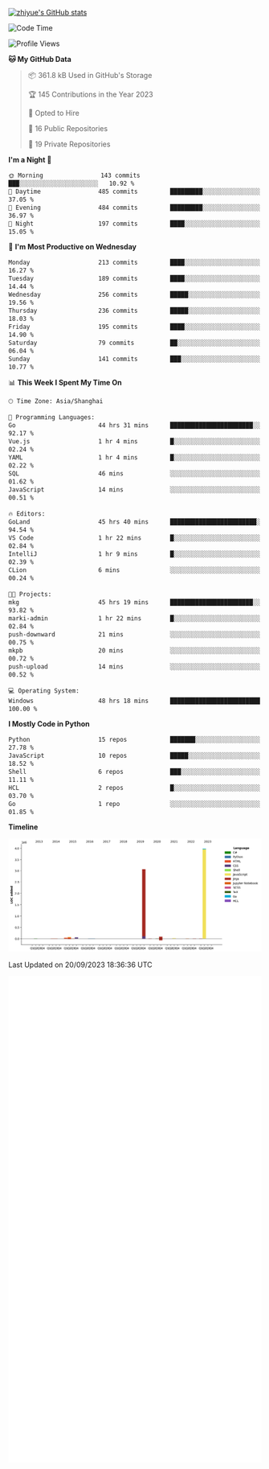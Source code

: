 
[![zhiyue's GitHub stats](https://github-readme-stats.vercel.app/api?username=zhiyue)](https://github.com/anuraghazra/github-readme-stats&&show_icons=true)

<!--START_SECTION:waka-->
![Code Time](http://img.shields.io/badge/Code%20Time-1%2C619%20hrs%2055%20mins-blue)

![Profile Views](http://img.shields.io/badge/Profile%20Views-2-blue)

**🐱 My GitHub Data** 

> 📦 361.8 kB Used in GitHub's Storage 
 > 
> 🏆 145 Contributions in the Year 2023
 > 
> 💼 Opted to Hire
 > 
> 📜 16 Public Repositories 
 > 
> 🔑 19 Private Repositories 
 > 
**I'm a Night 🦉** 

```text
🌞 Morning                143 commits         ███░░░░░░░░░░░░░░░░░░░░░░   10.92 % 
🌆 Daytime                485 commits         █████████░░░░░░░░░░░░░░░░   37.05 % 
🌃 Evening                484 commits         █████████░░░░░░░░░░░░░░░░   36.97 % 
🌙 Night                  197 commits         ████░░░░░░░░░░░░░░░░░░░░░   15.05 % 
```
📅 **I'm Most Productive on Wednesday** 

```text
Monday                   213 commits         ████░░░░░░░░░░░░░░░░░░░░░   16.27 % 
Tuesday                  189 commits         ████░░░░░░░░░░░░░░░░░░░░░   14.44 % 
Wednesday                256 commits         █████░░░░░░░░░░░░░░░░░░░░   19.56 % 
Thursday                 236 commits         █████░░░░░░░░░░░░░░░░░░░░   18.03 % 
Friday                   195 commits         ████░░░░░░░░░░░░░░░░░░░░░   14.90 % 
Saturday                 79 commits          ██░░░░░░░░░░░░░░░░░░░░░░░   06.04 % 
Sunday                   141 commits         ███░░░░░░░░░░░░░░░░░░░░░░   10.77 % 
```


📊 **This Week I Spent My Time On** 

```text
🕑︎ Time Zone: Asia/Shanghai

💬 Programming Languages: 
Go                       44 hrs 31 mins      ███████████████████████░░   92.17 % 
Vue.js                   1 hr 4 mins         █░░░░░░░░░░░░░░░░░░░░░░░░   02.24 % 
YAML                     1 hr 4 mins         █░░░░░░░░░░░░░░░░░░░░░░░░   02.22 % 
SQL                      46 mins             ░░░░░░░░░░░░░░░░░░░░░░░░░   01.62 % 
JavaScript               14 mins             ░░░░░░░░░░░░░░░░░░░░░░░░░   00.51 % 

🔥 Editors: 
GoLand                   45 hrs 40 mins      ████████████████████████░   94.54 % 
VS Code                  1 hr 22 mins        █░░░░░░░░░░░░░░░░░░░░░░░░   02.84 % 
IntelliJ                 1 hr 9 mins         █░░░░░░░░░░░░░░░░░░░░░░░░   02.39 % 
CLion                    6 mins              ░░░░░░░░░░░░░░░░░░░░░░░░░   00.24 % 

🐱‍💻 Projects: 
mkg                      45 hrs 19 mins      ███████████████████████░░   93.82 % 
marki-admin              1 hr 22 mins        █░░░░░░░░░░░░░░░░░░░░░░░░   02.84 % 
push-downward            21 mins             ░░░░░░░░░░░░░░░░░░░░░░░░░   00.75 % 
mkpb                     20 mins             ░░░░░░░░░░░░░░░░░░░░░░░░░   00.72 % 
push-upload              14 mins             ░░░░░░░░░░░░░░░░░░░░░░░░░   00.52 % 

💻 Operating System: 
Windows                  48 hrs 18 mins      █████████████████████████   100.00 % 
```

**I Mostly Code in Python** 

```text
Python                   15 repos            ███████░░░░░░░░░░░░░░░░░░   27.78 % 
JavaScript               10 repos            █████░░░░░░░░░░░░░░░░░░░░   18.52 % 
Shell                    6 repos             ███░░░░░░░░░░░░░░░░░░░░░░   11.11 % 
HCL                      2 repos             █░░░░░░░░░░░░░░░░░░░░░░░░   03.70 % 
Go                       1 repo              ░░░░░░░░░░░░░░░░░░░░░░░░░   01.85 % 
```



**Timeline**

![Lines of Code chart](https://raw.githubusercontent.com/zhiyue/zhiyue/main/assets/bar_graph.png)


 Last Updated on 20/09/2023 18:36:36 UTC
<!--END_SECTION:waka-->

<!-- [![Top Langs](https://github-readme-stats.vercel.app/api/top-langs/?username=zhiyue)](https://github.com/anuraghazra/github-readme-stats) -->

![](./github-metrics.svg)

